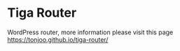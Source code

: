 # Tiga Router

WordPress router, more information please visit this page https://tonjoo.github.io/tiga-router/